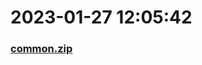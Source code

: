 # 2023-01-27 12:05:42

### [common.zip](https://raw.githubusercontent.com/Sam5440/Genshin_Impact_Teleport_Files/main/Genshin_Impact_Teleport/ManualOptimizationPoint/%5BOld%5DTeleportsALL%28Version_2.8%29/Chinese/Locs/Precious%20Chests/common.zip)


